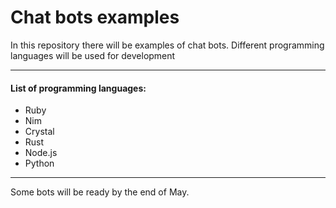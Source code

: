 # Chat bots examples
In this repository there will be examples of chat bots. Different programming languages will be used for development

***

#### List of programming languages:

+ Ruby 
+ Nim
+ Crystal
+ Rust
+ Node.js 
+ Python 

***
Some bots will be ready by the end of May. 
